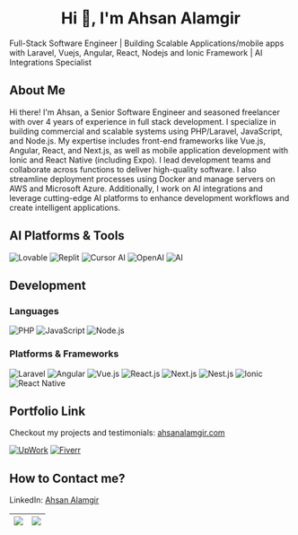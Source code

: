 <h1 align="center">Hi 👋, I'm Ahsan Alamgir</h1>
Full-Stack Software Engineer | Building Scalable Applications/mobile apps with Laravel, Vuejs, Angular, React, Nodejs and Ionic Framework | AI Integrations Specialist

## About Me

Hi there! I'm Ahsan, a Senior Software Engineer and seasoned freelancer with over 4 years of experience in full stack development. I specialize in building commercial and scalable systems using PHP/Laravel, JavaScript, and Node.js. My expertise includes front-end frameworks like Vue.js, Angular, React, and Next.js, as well as mobile application development with Ionic and React Native (including Expo). I lead development teams and collaborate across functions to deliver high-quality software. I also streamline deployment processes using Docker and manage servers on AWS and Microsoft Azure. Additionally, I work on AI integrations and leverage cutting-edge AI platforms to enhance development workflows and create intelligent applications.

## AI Platforms & Tools

![Lovable](https://img.shields.io/badge/Lovable-%23FF6B6B.svg?style=for-the-badge&logo=heart&logoColor=white)
![Replit](https://img.shields.io/badge/Replit-%23000000.svg?style=for-the-badge&logo=replit&logoColor=white)
![Cursor AI](https://img.shields.io/badge/Cursor_AI-%23000000.svg?style=for-the-badge&logo=cursor&logoColor=white)
![OpenAI](https://img.shields.io/badge/OpenAI-%23412991.svg?style=for-the-badge&logo=openai&logoColor=white)
![AI](https://img.shields.io/badge/AI_Integrations-%23FF6B6B.svg?style=for-the-badge&logo=robot&logoColor=white)

## Development

### Languages

![PHP](https://img.shields.io/badge/php-%23777BB4.svg?style=for-the-badge&logo=php&logoColor=white)
![JavaScript](https://img.shields.io/badge/javascript-%23F7DF1E.svg?style=for-the-badge&logo=javascript&logoColor=black)
![Node.js](https://img.shields.io/badge/node.js-%23339933.svg?style=for-the-badge&logo=nodedotjs&logoColor=white)

### Platforms & Frameworks

![Laravel](https://img.shields.io/badge/laravel-%23FF2D20.svg?style=for-the-badge&logo=laravel&logoColor=white)
![Angular](https://img.shields.io/badge/angular-%23DD0031.svg?style=for-the-badge&logo=angular&logoColor=white)
![Vue.js](https://img.shields.io/badge/vuejs-%234FC08D.svg?style=for-the-badge&logo=vuedotjs&logoColor=white)
![React.js](https://img.shields.io/badge/react-%2361DAFB.svg?style=for-the-badge&logo=react&logoColor=black)
![Next.js](https://img.shields.io/badge/next.js-%23000000.svg?style=for-the-badge&logo=nextdotjs&logoColor=white)
![Nest.js](https://img.shields.io/badge/nestjs-%23E0234E.svg?style=for-the-badge&logo=nestjs&logoColor=white)
![Ionic](https://img.shields.io/badge/ionic-%234D8AFF.svg?style=for-the-badge&logo=ionic&logoColor=white)
![React Native](https://img.shields.io/badge/react%20native-%2361DAFB.svg?style=for-the-badge&logo=react&logoColor=black)

## Portfolio Link

Checkout my projects and testimonials: <a href="https://ahsanalamgir.com/" target="_blank" rel="noopener noreferrer">ahsanalamgir.com</a>

[![UpWork](https://img.shields.io/badge/upwork-%23336B87.svg?style=for-the-badge&logo=upwork&logoColor=white)](https://www.upwork.com/freelancers/~01c8259b2408bb87e8?mp_source=share)
[![Fiverr](https://img.shields.io/badge/fiverr-%2311B468.svg?style=for-the-badge&logo=fiverr&logoColor=white)](https://www.fiverr.com/s/BRKpYxb)

## How to Contact me?

LinkedIn: <a href="https://www.linkedin.com/in/ahsan-alamgir/" target="_blank" rel="noopener noreferrer">Ahsan Alamgir</a>

| <img src="https://github-readme-stats.vercel.app/api?username=ahsanalamgir14&theme=default&hide_border=true&show_icons=true&count_private=true&cache_seconds=86400" /> | <img src="https://github-readme-stats.vercel.app/api/top-langs/?username=ahsanalamgir14&theme=default&layout=compact&hide_border=true&cache_seconds=86400" /> |
| ---------------------------------------------------------------------------------------------------------------------------------------------------------------------- | ------------------------------------------------------------------------------------------------------------------------------------------------------------- |
